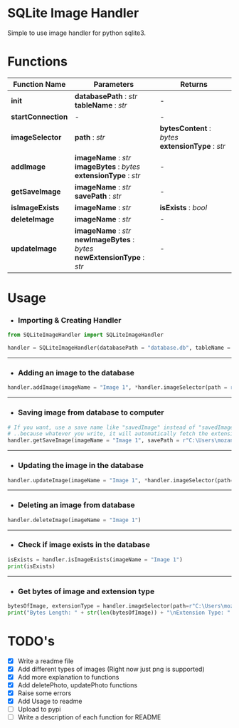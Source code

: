 # SQLite Image Handler
Simple to use image handler for python sqlite3.

# Functions
Function Name | Parameters | Returns
------------- | ---------- | -------
**init** | **databasePath** : *str* <br> **tableName** : *str* | - |
**startConnection** | - | - |
**imageSelector** | **path** : *str* | **bytesContent** : *bytes* <br> **extensionType** : *str* |
**addImage** | **imageName** : *str* <br> **imageBytes** : *bytes* <br> **extensionType** : *str* | - |
**getSaveImage** | **imageName** : *str* <br> **savePath** : *str* | - |
**isImageExists** | **imageName** : *str* | **isExists** : *bool* |
**deleteImage** | **imageName** : *str* | - |
**updateImage** | **imageName** : *str* <br> **newImageBytes** : *bytes* <br> **newExtensionType** : *str* | - |

# Usage
- <h3> Importing & Creating Handler </h3>

```python
from SQLiteImageHandler import SQLiteImageHandler

handler = SQLiteImageHandler(databasePath = "database.db", tableName = "myimages")
```
<hr>

- <h3>Adding an image to the database</h3>

```python
handler.addImage(imageName = "Image 1", *handler.imageSelector(path = r"C:\Users\mozancetin\Desktop\myimage1.png"))
```
<hr>

- <h3>Saving image from database to computer</h3>

```python
# If you want, use a save name like "savedImage" instead of "savedImage.png"
# ..because whatever you write, it will automatically fetch the extension from the database.
handler.getSaveImage(imageName = "Image 1", savePath = r"C:\Users\mozancetin\Desktop\savedImage.png")ü
```
<hr>

- <h3>Updating the image in the database</h3>

```python
handler.updateImage(imageName = "Image 1", *handler.imageSelector(path=r"C:\Users\mozancetin\Desktop\myimage2.png"))
```
<hr>

- <h3>Deleting an image from database</h3>

```python
handler.deleteImage(imageName = "Image 1")
```
<hr>

- <h3>Check if image exists in the database</h3>

```python
isExists = handler.isImageExists(imageName = "Image 1")
print(isExists)
```
<hr>

- <h3>Get bytes of image and extension type</h3>

```python
bytesOfImage, extensionType = handler.imageSelector(path=r"C:\Users\mozancetin\Desktop\myimage1.png")
print("Bytes Length: " + str(len(bytesOfImage)) + "\nExtension Type: " + extensionType)
```

# TODO's
- [x] Write a readme file
- [x] Add different types of images (Right now just png is supported)
- [x] Add more explanation to functions
- [x] Add deletePhoto, updatePhoto functions
- [x] Raise some errors
- [x] Add Usage to readme
- [ ] Upload to pypi
- [ ] Write a description of each function for README

